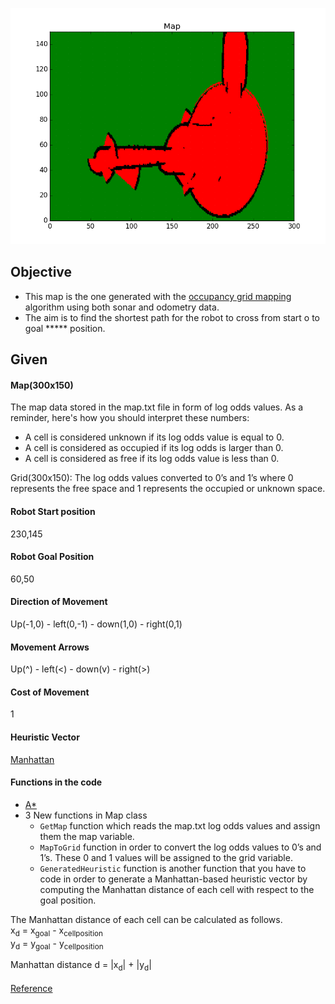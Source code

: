 ![alt text](Images/Map.png)

## Objective
* This map is the one generated with the [occupancy grid mapping](https://github.com/sidharth2189/RoboND-OccupancyGridMappingAlgorithm) algorithm using both sonar and odometry data. 
* The aim is to find the shortest path for the robot to cross from start o to goal ***** position.

## Given

#### Map(300x150) 
The map data stored in the map.txt file in form of log odds values. As a reminder, here's how you should interpret these numbers:

* A cell is considered unknown if its log odds value is equal to 0.
* A cell is considered as occupied if its log odds is larger than 0.
* A cell is considered as free if its log odds value is less than 0.

Grid(300x150): The log odds values converted to 0’s and 1’s where 0 represents the free space and 1 represents the occupied or unknown space.

#### Robot Start position
230,145

#### Robot Goal Position 
60,50

#### Direction of Movement 
Up(-1,0) - left(0,-1) - down(1,0) - right(0,1)

#### Movement Arrows
Up(^) - left(<) - down(v) - right(>)

#### Cost of Movement
1

#### Heuristic Vector
[Manhattan](https://en.wikipedia.org/wiki/Taxicab_geometry)

#### Functions in the code
* [A*](../Discrete_PP/a_star.cpp)
* 3 New functions in Map class
    * ```GetMap``` function which reads the map.txt log odds values and assign them the map variable.
    * ```MapToGrid``` function in order to convert the log odds values to 0’s and 1’s. These 0 and 1 values will be assigned to the grid variable.
    * ```GeneratedHeuristic``` function is another function that you have to code in order to generate a Manhattan-based heuristic vector by computing the Manhattan distance of each cell with respect to the goal position. 

The Manhattan distance of each cell can be calculated as follows.<br />
x<sub>d</sub> = x<sub>goal</sub> - x<sub>cellposition</sub><br />
y<sub>d</sub> = y<sub>goal</sub> - y<sub>cellposition</sub>

Manhattan distance d = |x<sub>d</sub>| + |y<sub>d</sub>|
<br />
<br />
[Reference](https://github.com/sidharth2189/RoboND-A-Visualization)
